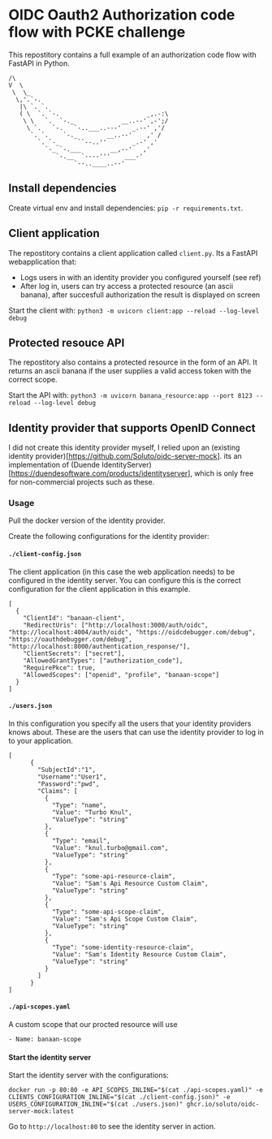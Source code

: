 # OIDC Oauth2 Authorization code flow with PCKE challenge

This repostitory contains a full example of an authorization code flow with FastAPI in Python.

```
/\
V  \
 \  \_
  \,'.`-.
   |\ `. `.       
   ( \  `. `-.                        _,.-:\
    \ \   `.  `-._             __..--' ,-';/
     \ `.   `-.   `-..___..---'   _.--' ,'/
      `. `.    `-._        __..--'    ,' /
        `. `-_     ``--..''       _.-' ,'
          `-_ `-.___        __,--'   ,'
             `-.__  `----'''    ___-'
                  `--..____..--'
```

## Install dependencies

Create virtual env and install dependencies: `pip -r requirements.txt`.

## Client application

The repostitory contains a client application called `client.py`. Its a FastAPI webapplication that:

- Logs users in with an identity provider you configured yourself (see ref)
- After log in, users can try access a protected resource (an ascii banana), after succesfull authorization the result is displayed on screen

Start the client with:  `python3 -m uvicorn client:app --reload --log-level debug`

## Protected resouce API

The repostitory also contains a protected resource in the form of an API. It returns an ascii banana if the user supplies a valid access token with the correct scope.

Start the API with: `python3 -m uvicorn banana_resource:app --port 8123 --reload --log-level debug`

## Identity provider that supports OpenID Connect 

I did not create this identity provider myself, I relied upon an (existing identity provider)[https://github.com/Soluto/oidc-server-mock]. its an implementation of (Duende IdentityServer)[https://duendesoftware.com/products/identityserver], which is only free for non-commercial projects such as these.

### Usage

Pull the docker version of the identity provider.

Create the following configurations for the identity provider:

#### `./client-config.json`

The client application (in this case the web application needs) to be configured in the identity server.
You can configure this is the correct configuration for the client application in this example. 

```
[
  {
    "ClientId": "banaan-client",
    "RedirectUris": ["http://localhost:3000/auth/oidc", "http://localhost:4004/auth/oidc", "https://oidcdebugger.com/debug", "https://oauthdebugger.com/debug", "http://localhost:8000/authentication_response/"],
    "ClientSecrets": ["secret"],
    "AllowedGrantTypes": ["authorization_code"],
    "RequirePkce": true,
    "AllowedScopes": ["openid", "profile", "banaan-scope"]
  }
]
```

#### `./users.json`

In this configuration you specify all the users that your identity providers knows about. These are the users that can use the identity provider to log in to your application.

```
[
      {
        "SubjectId":"1",
        "Username":"User1",
        "Password":"pwd",
        "Claims": [
          {
            "Type": "name",
            "Value": "Turbo Knul",
            "ValueType": "string"
          },
          {
            "Type": "email",
            "Value": "knul.turbo@gmail.com",
            "ValueType": "string"
          },
          {
            "Type": "some-api-resource-claim",
            "Value": "Sam's Api Resource Custom Claim",
            "ValueType": "string"
          },
          {
            "Type": "some-api-scope-claim",
            "Value": "Sam's Api Scope Custom Claim",
            "ValueType": "string"
          },
          {
            "Type": "some-identity-resource-claim",
            "Value": "Sam's Identity Resource Custom Claim",
            "ValueType": "string"
          }
        ]
      }
]
```

#### `./api-scopes.yaml`

A custom scope that our procted resource will use

```
- Name: banaan-scope
```

#### Start the identity server

Start the identity server with the configurations:

```
docker run -p 80:80 -e API_SCOPES_INLINE="$(cat ./api-scopes.yaml)" -e CLIENTS_CONFIGURATION_INLINE="$(cat ./client-config.json)" -e USERS_CONFIGURATION_INLINE="$(cat ./users.json)" ghcr.io/soluto/oidc-server-mock:latest
```

Go to `http://localhost:80` to see the identity server in action.


